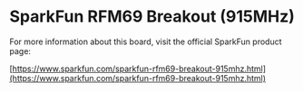 # SparkFun RFM69 Breakout (915MHz)

For more information about this board, visit the official SparkFun product page:

[https://www.sparkfun.com/sparkfun-rfm69-breakout-915mhz.html](https://www.sparkfun.com/sparkfun-rfm69-breakout-915mhz.html) 